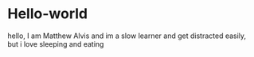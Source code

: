 # Hello-world

hello, I am Matthew Alvis and im a slow learner and get distracted easily, but i love sleeping and eating
